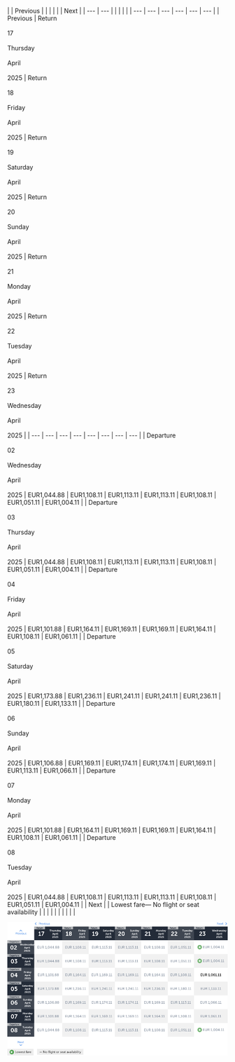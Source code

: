 |     | Previous |     |     |     |     |     | Next |
| --- | --- |     |     |     |     |     | --- | --- | --- | --- | --- | --- |
| Previous | Return<br><br>17<br><br>Thursday<br><br>April<br><br>2025 | Return<br><br>18<br><br>Friday<br><br>April<br><br>2025 | Return<br><br>19<br><br>Saturday<br><br>April<br><br>2025 | Return<br><br>20<br><br>Sunday<br><br>April<br><br>2025 | Return<br><br>21<br><br>Monday<br><br>April<br><br>2025 | Return<br><br>22<br><br>Tuesday<br><br>April<br><br>2025 | Return<br><br>23<br><br>Wednesday<br><br>April<br><br>2025 |
| --- | --- | --- | --- | --- | --- | --- | --- |
| Departure<br><br>02<br><br>Wednesday<br><br>April<br><br>2025 | EUR1,044.88 | EUR1,108.11 | EUR1,113.11 | EUR1,113.11 | EUR1,108.11 | EUR1,051.11 | EUR1,004.11 |
| Departure<br><br>03<br><br>Thursday<br><br>April<br><br>2025 | EUR1,044.88 | EUR1,108.11 | EUR1,113.11 | EUR1,113.11 | EUR1,108.11 | EUR1,051.11 | EUR1,004.11 |
| Departure<br><br>04<br><br>Friday<br><br>April<br><br>2025 | EUR1,101.88 | EUR1,164.11 | EUR1,169.11 | EUR1,169.11 | EUR1,164.11 | EUR1,108.11 | EUR1,061.11 |
| Departure<br><br>05<br><br>Saturday<br><br>April<br><br>2025 | EUR1,173.88 | EUR1,236.11 | EUR1,241.11 | EUR1,241.11 | EUR1,236.11 | EUR1,180.11 | EUR1,133.11 |
| Departure<br><br>06<br><br>Sunday<br><br>April<br><br>2025 | EUR1,106.88 | EUR1,169.11 | EUR1,174.11 | EUR1,174.11 | EUR1,169.11 | EUR1,113.11 | EUR1,066.11 |
| Departure<br><br>07<br><br>Monday<br><br>April<br><br>2025 | EUR1,101.88 | EUR1,164.11 | EUR1,169.11 | EUR1,169.11 | EUR1,164.11 | EUR1,108.11 | EUR1,061.11 |
| Departure<br><br>08<br><br>Tuesday<br><br>April<br><br>2025 | EUR1,044.88 | EUR1,108.11 | EUR1,113.11 | EUR1,113.11 | EUR1,108.11 | EUR1,051.11 | EUR1,004.11 |
| Next |
| Lowest fare— No flight or seat availability |     |     |     |     |     |     |     |     |     |

![](turkish-airlines.png)